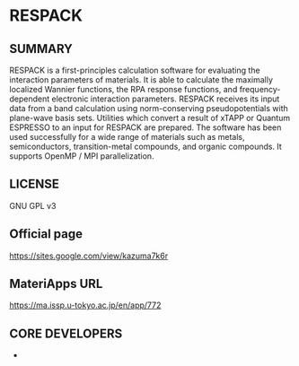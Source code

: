 # RESPACK 

## SUMMARY 

 RESPACK is a first-principles calculation software for evaluating the interaction parameters of materials. It is able to calculate the maximally localized Wannier functions, the RPA response functions, and frequency-dependent electronic interaction parameters. RESPACK receives its input data from a band calculation using norm-conserving pseudopotentials with plane-wave basis sets. Utilities which convert a result of xTAPP or Quantum ESPRESSO to an input for RESPACK are prepared. The software has been used successfully for a wide range of materials such as metals, semiconductors, transition-metal compounds, and organic compounds. It supports OpenMP / MPI parallelization.
## LICENSE 

 GNU GPL v3
## Official page 

 https://sites.google.com/view/kazuma7k6r
## MateriApps URL 

 https://ma.issp.u-tokyo.ac.jp/en/app/772
## CORE DEVELOPERS 

- 
